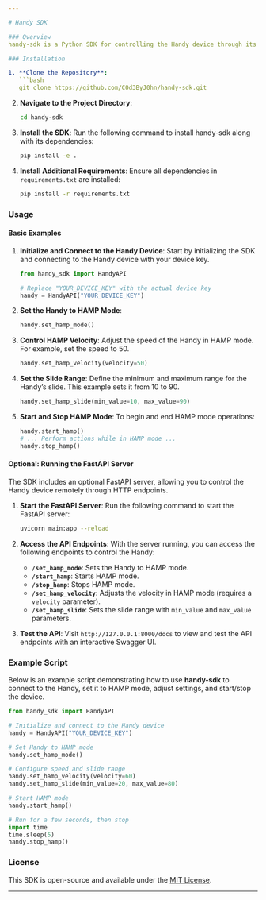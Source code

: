 ```yaml
---

# Handy SDK

### Overview
handy-sdk is a Python SDK for controlling the Handy device through its API. This SDK enables setting HAMP mode, adjusting speed, and configuring range parameters. It also includes an optional FastAPI server for remote control capabilities.

### Installation

1. **Clone the Repository**:
   ```bash
   git clone https://github.com/C0d3ByJ0hn/handy-sdk.git
   ```

2. **Navigate to the Project Directory**:
   ```bash
   cd handy-sdk
   ```

3. **Install the SDK**:
   Run the following command to install handy-sdk along with its dependencies:
   ```bash
   pip install -e .
   ```

4. **Install Additional Requirements**:
   Ensure all dependencies in `requirements.txt` are installed:
   ```bash
   pip install -r requirements.txt
   ```

### Usage

#### Basic Examples

1. **Initialize and Connect to the Handy Device**:
   Start by initializing the SDK and connecting to the Handy device with your device key.
   ```python
   from handy_sdk import HandyAPI

   # Replace "YOUR_DEVICE_KEY" with the actual device key
   handy = HandyAPI("YOUR_DEVICE_KEY")
   ```

2. **Set the Handy to HAMP Mode**:
   ```python
   handy.set_hamp_mode()
   ```

3. **Control HAMP Velocity**:
   Adjust the speed of the Handy in HAMP mode. For example, set the speed to 50.
   ```python
   handy.set_hamp_velocity(velocity=50)
   ```

4. **Set the Slide Range**:
   Define the minimum and maximum range for the Handy’s slide. This example sets it from 10 to 90.
   ```python
   handy.set_hamp_slide(min_value=10, max_value=90)
   ```

5. **Start and Stop HAMP Mode**:
   To begin and end HAMP mode operations:
   ```python
   handy.start_hamp()
   # ... Perform actions while in HAMP mode ...
   handy.stop_hamp()
   ```

#### Optional: Running the FastAPI Server

The SDK includes an optional FastAPI server, allowing you to control the Handy device remotely through HTTP endpoints.

1. **Start the FastAPI Server**:
   Run the following command to start the FastAPI server:
   ```bash
   uvicorn main:app --reload
   ```

2. **Access the API Endpoints**:
   With the server running, you can access the following endpoints to control the Handy:
   - **`/set_hamp_mode`**: Sets the Handy to HAMP mode.
   - **`/start_hamp`**: Starts HAMP mode.
   - **`/stop_hamp`**: Stops HAMP mode.
   - **`/set_hamp_velocity`**: Adjusts the velocity in HAMP mode (requires a `velocity` parameter).
   - **`/set_hamp_slide`**: Sets the slide range with `min_value` and `max_value` parameters.

3. **Test the API**:
   Visit `http://127.0.0.1:8000/docs` to view and test the API endpoints with an interactive Swagger UI.

### Example Script

Below is an example script demonstrating how to use **handy-sdk** to connect to the Handy, set it to HAMP mode, adjust settings, and start/stop the device.

```python
from handy_sdk import HandyAPI

# Initialize and connect to the Handy device
handy = HandyAPI("YOUR_DEVICE_KEY")

# Set Handy to HAMP mode
handy.set_hamp_mode()

# Configure speed and slide range
handy.set_hamp_velocity(velocity=60)
handy.set_hamp_slide(min_value=20, max_value=80)

# Start HAMP mode
handy.start_hamp()

# Run for a few seconds, then stop
import time
time.sleep(5)
handy.stop_hamp()
```

### License
This SDK is open-source and available under the [MIT License](LICENSE).

---
```

